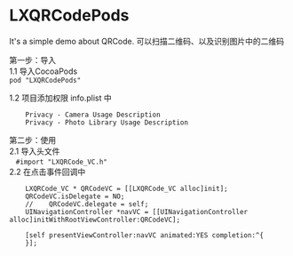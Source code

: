# LXQRCodePods
It's a simple demo about QRCode. 可以扫描二维码、以及识别图片中的二维码



第一步：导入<br>
1.1 导入CocoaPods<br>
    ```pod "LXQRCodePods"```<br>

1.2 项目添加权限 info.plist 中<br>
```
    Privacy - Camera Usage Description
    Privacy - Photo Library Usage Description
```

第二步：使用<br>
2.1 导入头文件<br>
    ```#import "LXQRCode_VC.h"```<br>
2.2 在点击事件回调中
```
    LXQRCode_VC * QRCodeVC = [[LXQRCode_VC alloc]init];
    QRCodeVC.isDelegate = NO;
    //    QRCodeVC.delegate = self;
    UINavigationController *navVC = [[UINavigationController alloc]initWithRootViewController:QRCodeVC];
    
    [self presentViewController:navVC animated:YES completion:^{
    }];
```



